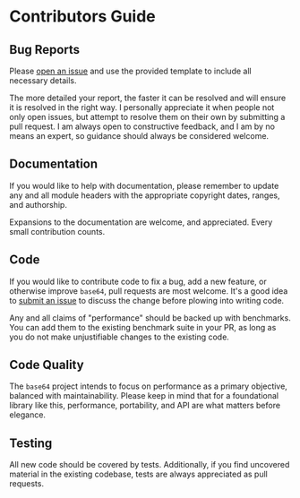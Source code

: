 # Contributors Guide

## Bug Reports

Please [open an issue](https://github.com/emilypi/base64/issues/new)
and use the provided template to include all necessary details.

The more detailed your report, the faster it can be resolved and will ensure it
is resolved in the right way. I personally appreciate it when people not only open
issues, but attempt to resolve them on their own by submitting a pull request. I am
always open to constructive feedback, and I am by no means an expert, so guidance
should always be considered welcome.

## Documentation

If you would like to help with documentation, please remember to update any and
all module headers with the appropriate copyright dates, ranges, and authorship.

Expansions to the documentation are welcome, and appreciated. Every small
contribution counts.

## Code

If you would like to contribute code to fix a bug, add a new feature, or
otherwise improve `base64`, pull requests are most welcome. It's a good idea to
[submit an issue](https://github.com/emilypi/base64/issues/new) to
discuss the change before plowing into writing code.

Any and all claims of "performance" should be backed up with benchmarks. You can
add them to the existing benchmark suite in your PR, as long as you do not make
unjustifiable changes to the existing code.

## Code Quality

The `base64` project intends to focus on performance as a primary objective,
balanced with maintainability. Please keep in mind that for a foundational
library like this, performance, portability, and API are what matters before
elegance.

## Testing

All new code should be covered by tests. Additionally, if you find uncovered material
in the existing codebase, tests are always appreciated as pull requests.
